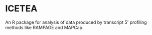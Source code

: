 # ICETEA
An R package for analysis of data produced by transcript 5' profiling methods like RAMPAGE and MAPCap.
